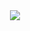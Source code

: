 <center>
    <picture>
        <source media="(prefers-color-scheme: dark)" srcset="https://gist.githubusercontent.com/KysawaJR/59b01a2f8e80988330a8a6f7aee5c162/raw/408a4a98dccf4b7f90b33dd126df844e5f1d9748/readme-black.svg">
        <img src="https://gist.githubusercontent.com/KysawaJR/9f6cd21c0caee003a704e308fb9bc1bb/raw/89d06ee8a10e650232fae6c612ba9574e0921fe3/readme-white.svg">
    </picture>
</center>
